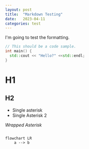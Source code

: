 ```yaml
---
layout: post
title:  "Markdown Testing"
date:   2023-04-11
categories: test
---
```


I'm going to test the formatting.

```c++
// This should be a code sample.
int main() {
  std::cout << "Hello?" <<std::endl;
}
```
# H1

## H2

* Single asterisk
* Single Asterisk 2

*Wrapped Asterisk*

```mermaid

flowchart LR
    a --> b

```
